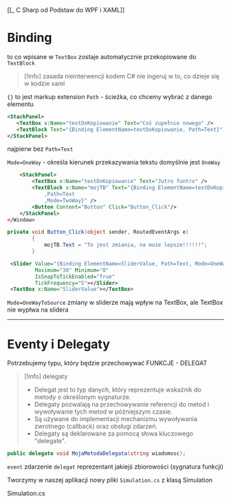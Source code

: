 [[_ C Sharp od Podstaw do WPF i XAML]]


# Binding
to co wpisane w `TextBox` zostaje automatycznie przekopiowane do `TextBlock`

>[!info] zasada nieinterwencji
>kodem C# nie ingeruj w to, co dzieje się w kodzie xaml

`{}` to jest markup extension
`Path` - ścieżka, co chcemy wybrać z danego elementu
```xml
<StackPanel>
   <TextBox x:Name="textDoKopiowanie" Text="Coś zupełnie nowego" />
   <TextBlock Text="{Binding ElementName=textDoKopiowanie, Path=Text}" TextWrapping="Wrap"  Height="80"/>
</StackPanel>
```
najpierw bez `Path=Text`

`Mode=OneWay` - określa kierunek przekazywania tekstu domyślnie jest `OneWay`
```xml
    <StackPanel>
        <TextBox x:Name="textDoKopiowanie" Text="Jutro funtro" />
        <TextBlock x:Name="mojTB" Text="{Binding ElementName=textDoKopiowanie
            ,Path=Text
            ,Mode=TwoWay}" />
        <Button Content="Button" Click="Button_Click"/>
    </StackPanel>
</Window>

```

```C#
private void Button_Click(object sender, RoutedEventArgs e)
        {
            mojTB.Text = "To jest zmiania, na może lepsze!!!!!!";
        }
```


```xml
 <Slider Value="{Binding ElementName=SliderValue, Path=Text, Mode=OneWayToSource}"
         Maximum="30" Minimum="0"
         IsSnapToTickEnabled="True"
         TickFrequency="5"></Slider>
 <TextBox x:Name="SliderValue"></TextBox>
```
`Mode=OneWayToSource` zmiany w sliderze mają wpływ na TextBox, ale TextBox nie wypłwa na slidera

---------------

# Eventy i Delegaty 
Potrzebujemy typu, który będzie przechowywać FUNKCJE - DELEGAT

>[!info] delegaty
> - Delegat jest to typ danych, który reprezentuje wskaźnik do metody o określonym sygnaturze.
> - Delegaty pozwalają na przechowywanie referencji do metod i wywoływanie tych metod w późniejszym czasie.
> - Są używane do implementacji mechanizmu wywoływania zwrotnego (callback) oraz obsługi zdarzeń.
> - Delegaty są deklarowane za pomocą słowa kluczowego "delegate".

```c#
public delegate void MojaMetodaDelegata(string wiadomosc);

```




`event` zdarzenie
`delegat` reprezentant jakiejś zbiorowości (sygnatura funkcji)

Tworzymy w naszej aplikacji nowy pliki
`Simulation.cs` z klasą Simulation

Simulation.cs
```c#

```


















